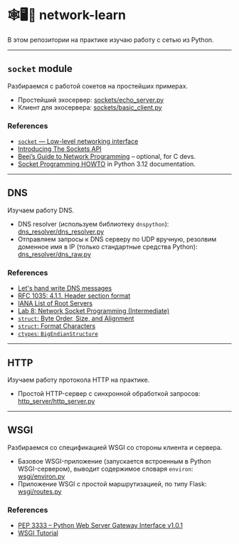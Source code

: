 # 🕸️🖥️🐍 network-learn

В этом репозитории на практике изучаю работу с сетью из Python.

----

## `socket` module

Разбираемся с работой сокетов на простейших примерах.

- Простейший эхосервер: [sockets/echo_server.py](sockets/echo_server.py)
- Клиент для эхосервера: [sockets/basic_client.py](sockets/basic_client.py)

### References

- [`socket` — Low-level networking interface](https://docs.python.org/3/library/socket.html)
- [Introducing The Sockets API](https://beej.us/guide/bgnet0/html/split/introducing-the-sockets-api.html#introducing-the-sockets-api)
- [Beej’s Guide to Network Programming](https://beej.us/guide/bgnet) – optional, for C devs.
- [Socket Programming HOWTO](https://docs.python.org/3.12/howto/sockets.html) in Python 3.12 documentation.

----

## DNS

Изучаем работу DNS.

- DNS resolver (используем библиотеку `dnspython`): [dns_resolver/dns_resolver.py](dns_resolver/dns_resolver.py)
- Отправляем запросы к DNS серверу по UDP вручную, резолвим доменное имя в IP (только стандартные средства Python): 
  [dns_resolver/dns_raw.py](dns_resolver/dns_raw.py)

### References

- [Let's hand write DNS messages](https://web.archive.org/web/20180919041301/https://routley.io/tech/2017/12/28/hand-writing-dns-messages.html)
- [RFC 1035: 4.1.1. Header section format](https://datatracker.ietf.org/doc/html/rfc1035#page-26)
- [IANA List of Root Servers](https://www.iana.org/domains/root/servers)
- [Lab 8: Network Socket Programming (Intermediate)](https://ecs-network.serv.pacific.edu/ecpe-170/lab/lab-network-inter)
- [`struct`: Byte Order, Size, and Alignment](https://docs.python.org/3.12/library/struct.html#byte-order-size-and-alignment)
- [`struct`: Format Characters](https://docs.python.org/3.12/library/struct.html#format-characters)
- [`ctypes`: `BigEndianStructure`](https://docs.python.org/3.12/library/ctypes.html#ctypes.BigEndianStructure)

----

## HTTP

Изучаем работу протокола HTTP на практике.

- Простой HTTP-сервер с синхронной обработкой запросов: [http_server/http_server.py](http_server/http_server.py)

----

## WSGI

Разбираемся со спецификацией WSGI со стороны клиента и сервера.

- Базовое WSGI-приложение (запускается встроенным в Python WSGI-сервером), выводит содержимое словаря `environ`: 
  [wsgi/environ.py](wsgi/environ.py)
- Приложение WSGI с простой маршрутизацией, по типу Flask: [wsgi/routes.py](wsgi/routes.py)

### References

- [PEP 3333 – Python Web Server Gateway Interface v1.0.1](https://peps.python.org/pep-3333/)
- [WSGI Tutorial](https://wsgi.tutorial.codepoint.net/intro)
